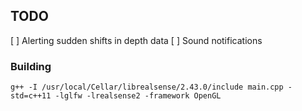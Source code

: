## TODO
[ ] Alerting sudden shifts in depth data
[ ] Sound notifications


### Building
`g++ -I /usr/local/Cellar/librealsense/2.43.0/include main.cpp -std=c++11 -lglfw -lrealsense2 -framework OpenGL`